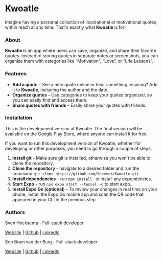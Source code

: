 # Kwoatle

Imagine having a personal collection of inspirational or motivational quotes, within reach at any time. That's exactly what **Kwoatle** is for!

### About

**Kwoatle** is an app where users can save, organize, and share their favorite quotes. Instead of storing quotes in separate notes or screenshots, you can organize them with categories like “Motivation”, “Love”, or “Life Lessons”.

### Features

-   **Add a quote** – See a nice quote online or hear something inspiring? Add it to **Kwoatle**, including the author and the date.
-   **Organize quotes** – Use categories to keep your quotes organized, so you can easily find and access them.
-   **Share quotes with friends** – Easily share your quotes with friends.

### Installation

This is the development version of Kwoatle. The final version will be available on the Google Play Store, where anyone can install it for free.

If you want to run this development version of Kwoatle, whether for developing or other purposes, you need to go through a couple of steps.

1. **Install git** - Make sure git is installed, otherwise you won't be able to clone the repository.
2. **Clone the repository** - navigate to a desired folder and run the command `git clone https://github.com/Snevver/Kwoatle.git`
3. **Install dependencies** - run `npm install
` to install any dependencies.
4. **Start Expo** - run `npx expo start --tunnel -c` to start expo.
5. **Install Expo Go (optional)** - To review your changes in real time on your phone, install the Expo Go mobile app and scan the QR code that appeared in your CLI in the previous step.

### Authors

Sven Hoeksema - Full-stack developer

[Website](https://snevver.github.io/) | [Github](https://github.com/Snevver) | [LinkedIn](https://www.linkedin.com/in/sven-hoeksema/)

Son Bram van der Burg - Full-stack developer

[Website](https://vdburg.site/) | [Github](https://github.com/Penguin-09) | [LinkedIn](https://www.linkedin.com/in/son-bram/)
